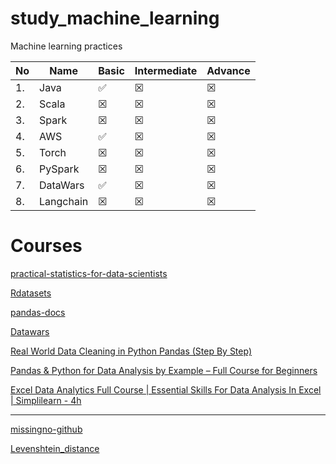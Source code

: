 # study_machine_learning

Machine learning practices

|No|Name|Basic|Intermediate|Advance|
|---|---|---|---|---|
|1.|Java| ✅|☒|☒|
|2.|Scala|☒|☒|☒|
|3.|Spark|☒|☒|☒|
|4.|AWS|✅|☒|☒|
|5.|Torch|☒|☒|☒|
|6.|PySpark|☒|☒|☒|
|7.|DataWars|✅|☒|☒|
|8.|Langchain|☒|☒|☒|

# Courses

[practical-statistics-for-data-scientists](https://github.com/gedeck/practical-statistics-for-data-scientists)

[Rdatasets](https://vincentarelbundock.github.io/Rdatasets/articles/data.html)

[pandas-docs](https://pandas.pydata.org/docs/reference/index.html)

[Datawars](https://www.datawars.io/articles/pandas-data-science-by-example-freecodecamp-video-series)

[Real World Data Cleaning in Python Pandas (Step By Step)](https://www.youtube.com/watch?v=iaZQF8SLHJs)

[Pandas & Python for Data Analysis by Example – Full Course for Beginners](https://youtu.be/gtjxAH8uaP0?si=6o1N6zyyytWaQbVL)

[ Excel Data Analytics Full Course | Essential Skills For Data Analysis In Excel | Simplilearn - 4h ](https://www.youtube.com/watch?v=OOWAk2aLEfk)

---

[missingno-github](https://github.com/ResidentMario/missingno)

[Levenshtein_distance](https://en.wikipedia.org/wiki/Levenshtein_distance)
